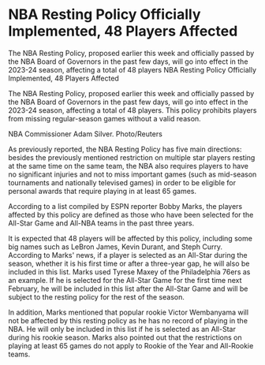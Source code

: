 #  NBA Resting Policy Officially Implemented, 48 Players Affected

The NBA Resting Policy, proposed earlier this week and officially passed by the NBA Board of Governors in the past few days, will go into effect in the 2023-24 season, affecting a total of 48 players 
  NBA Resting Policy Officially Implemented, 48 Players Affected

The NBA Resting Policy, proposed earlier this week and officially passed by the NBA Board of Governors in the past few days, will go into effect in the 2023-24 season, affecting a total of 48 players. This policy prohibits players from missing regular-season games without a valid reason.

NBA Commissioner Adam Silver. Photo/Reuters

As previously reported, the NBA Resting Policy has five main directions: besides the previously mentioned restriction on multiple star players resting at the same time on the same team, the NBA also requires players to have no significant injuries and not to miss important games (such as mid-season tournaments and nationally televised games) in order to be eligible for personal awards that require playing in at least 65 games.

According to a list compiled by ESPN reporter Bobby Marks, the players affected by this policy are defined as those who have been selected for the All-Star Game and All-NBA teams in the past three years.

It is expected that 48 players will be affected by this policy, including some big names such as LeBron James, Kevin Durant, and Steph Curry. According to Marks' news, if a player is selected as an All-Star during the season, whether it is his first time or after a three-year gap, he will also be included in this list. Marks used Tyrese Maxey of the Philadelphia 76ers as an example. If he is selected for the All-Star Game for the first time next February, he will be included in this list after the All-Star Game and will be subject to the resting policy for the rest of the season.

In addition, Marks mentioned that popular rookie Victor Wembanyama will not be affected by this resting policy as he has no record of playing in the NBA. He will only be included in this list if he is selected as an All-Star during his rookie season. Marks also pointed out that the restrictions on playing at least 65 games do not apply to Rookie of the Year and All-Rookie teams.